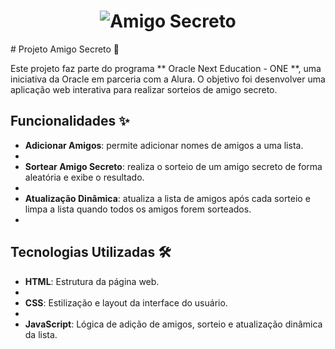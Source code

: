  <h1 style="text-align: center;">
 <img src="https://ik.imagekit.io/6kfiz1jrz/Captura%20de%20tela%20de%202025-01-26%2019-35-16.png?updatedAt=1737931264220" alt="Amigo Secreto" />
</h1>
# Projeto Amigo Secreto 🎉

Este projeto faz parte do programa ** Oracle Next Education - ONE **, uma iniciativa da Oracle em parceria com a Alura. O objetivo foi desenvolver uma aplicação web interativa para realizar sorteios de amigo secreto.

## Funcionalidades ✨

- **Adicionar Amigos**: permite adicionar nomes de amigos a uma lista.
- 
- **Sortear Amigo Secreto**: realiza o sorteio de um amigo secreto de forma aleatória e exibe o resultado.
- 
- **Atualização Dinâmica**: atualiza a lista de amigos após cada sorteio e limpa a lista quando todos os amigos forem sorteados.
- 
## Tecnologias Utilizadas 🛠️

- **HTML**: Estrutura da página web.
- 
- **CSS**: Estilização e layout da interface do usuário.
- 
- **JavaScript**: Lógica de adição de amigos, sorteio e atualização dinâmica da lista.

